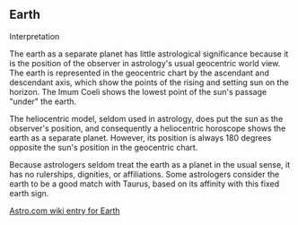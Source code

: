 ## Earth

Interpretation

The earth as a separate planet has little astrological significance
because it is the position of the observer in astrology's usual
geocentric world view. The earth is represented in the geocentric chart
by the ascendant and descendant axis, which show the points of the
rising and setting sun on the horizon. The Imum Coeli shows the lowest
point of the sun's passage "under" the earth.

The heliocentric model, seldom used in astrology, does put the sun as
the observer's position, and consequently a heliocentric horoscope shows
the earth as a separate planet. However, its position is always 180
degrees opposite the sun's position in the geocentric chart.

Because astrologers seldom treat the earth as a planet in the usual
sense, it has no rulerships, dignities, or affiliations. Some
astrologers consider the earth to be a good match with Taurus, based on
its affinity with this fixed earth sign.

[Astro.com wiki entry for Earth](http://wiki.astro.com/astrowiki/en/Earth)
